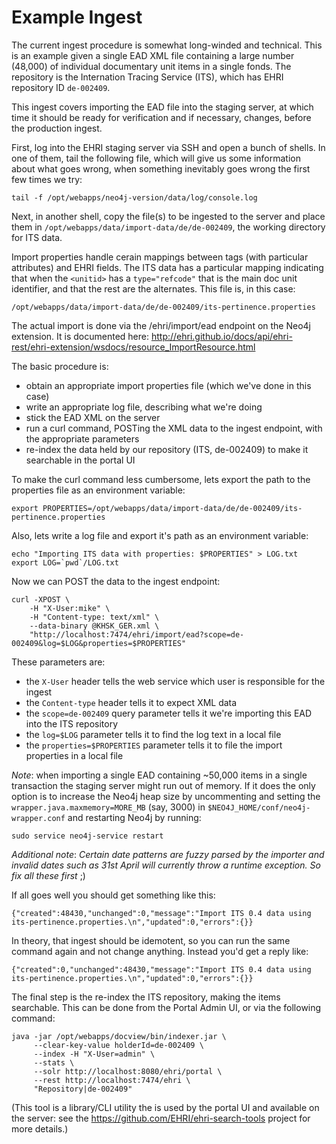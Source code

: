 # Example Ingest

The current ingest procedure is somewhat long-winded and technical. This is an example
given a single EAD XML file containing a large number (48,000) of individual documentary
unit items in a single fonds. The repository is the Internation Tracing Service (ITS),
which has EHRI repository ID `de-002409`.

This ingest covers importing the EAD file into the staging server, at which time it
should be ready for verification and if necessary, changes, before the production
ingest.

First, log into the EHRI staging server via SSH and open a bunch of shells.
In one of them, tail the following file, which will give us some information
about what goes wrong, when something inevitably goes wrong the first few times
we try:

    tail -f /opt/webapps/neo4j-version/data/log/console.log

Next, in another shell, copy the file(s) to be ingested to the server and place them
in `/opt/webapps/data/import-data/de/de-002409`, the working directory for ITS data.

Import properties handle cerain mappings between tags (with particular attributes)
and EHRI fields. The ITS data has a particular mapping indicating that when the
`<unitid>` has a `type="refcode"` that is the main doc unit identifier, and that the
rest are the alternates. This file is, in this case:

    /opt/webapps/data/import-data/de/de-002409/its-pertinence.properties

The actual import is done via the /ehri/import/ead endpoint on the Neo4j extension. It is
documented here: http://ehri.github.io/docs/api/ehri-rest/ehri-extension/wsdocs/resource_ImportResource.html

The basic procedure is:

 - obtain an appropriate import properties file (which we've done in this case)
 - write an appropriate log file, describing what we're doing
 - stick the EAD XML on the server
 - run a curl command, POSTing the XML data to the ingest endpoint, with
   the appropriate parameters
 - re-index the data held by our repository (ITS, de-002409) to make it
   searchable in the portal UI

To make the curl command less cumbersome, lets export the path to the properties
file as an environment variable:

    export PROPERTIES=/opt/webapps/data/import-data/de/de-002409/its-pertinence.properties

Also, lets write a log file and export it's path as an environment variable:

    echo "Importing ITS data with properties: $PROPERTIES" > LOG.txt
    export LOG=`pwd`/LOG.txt

Now we can POST the data to the ingest endpoint:

    curl -XPOST \
        -H "X-User:mike" \
        -H "Content-type: text/xml" \
        --data-binary @KHSK_GER.xml \
        "http://localhost:7474/ehri/import/ead?scope=de-002409&log=$LOG&properties=$PROPERTIES"

These parameters are:

 - the `X-User` header tells the web service which user is responsible for the ingest
 - the `Content-type` header tells it to expect XML data
 - the `scope=de-002409` query parameter tells it we're importing this EAD into
   the ITS repository
 - the `log=$LOG` parameter tells it to find the log text in a local file
 - the `properties=$PROPERTIES` parameter tells it to file the import properties
   in a local file

*Note*: when importing a single EAD containing ~50,000 items in a single transaction the
staging server might run out of memory. If it does the only option is to increase the
Neo4j heap size  by uncommenting and setting the `wrapper.java.maxmemory=MORE_MB` (say,
 3000) in `$NEO4J_HOME/conf/neo4j-wrapper.conf` and restarting Neo4j by running:

    sudo service neo4j-service restart

*Additional note*: _Certain date patterns are fuzzy parsed by the importer and invalid
dates such as 31st April will currently throw a runtime exception. So fix all these first_ ;)

If all goes well you should get something like this:

    {"created":48430,"unchanged":0,"message":"Import ITS 0.4 data using its-pertinence.properties.\n","updated":0,"errors":{}}

In theory, that ingest should be idemotent, so you can run the same command again and not change anything. Instead you'd
get a reply like:

    {"created":0,"unchanged":48430,"message":"Import ITS 0.4 data using its-pertinence.properties.\n","updated":0,"errors":{}}

The final step is the re-index the ITS repository, making the items searchable. This can be done
from the Portal Admin UI, or via the following command:

    java -jar /opt/webapps/docview/bin/indexer.jar \
         --clear-key-value holderId=de-002409 \
         --index -H "X-User=admin" \
         --stats \
         --solr http://localhost:8080/ehri/portal \
         --rest http://localhost:7474/ehri \
         "Repository|de-002409"

(This tool is a library/CLI utility the is used by the portal UI and available on the server: see
the https://github.com/EHRI/ehri-search-tools project for more details.)
